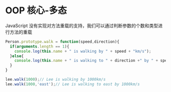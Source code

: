 # OOP 核心-多态

JavaScript 没有实现对方法重载的支持，我们可以通过判断参数的个数和类型进行方法的重载

```Javascript
Person.prototype.walk = function(speed,direction){
  if(arguments.length == 1){
    console.log(this.name + " is walking by " + speed + "km/s");
  }else{
    console.log(this.name + " is walking to " + direction +" by " + speed + "km/s");
  }
}

lee.walk(1000);// Lee is walking by 1000km/s
lee.walk(1000,'east');// Lee is walking to east by 1000km/s
```
